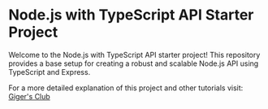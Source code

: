 # Node.js with TypeScript API Starter Project

Welcome to the Node.js with TypeScript API starter project! This repository provides a base setup for creating a robust and scalable Node.js API using TypeScript and Express.

For a more detailed explanation of this project and other tutorials visit: [Giger's Club](https://gigersclub.com/blog/how-to-create-an-api-project-in-node-js-with-typescript/)
